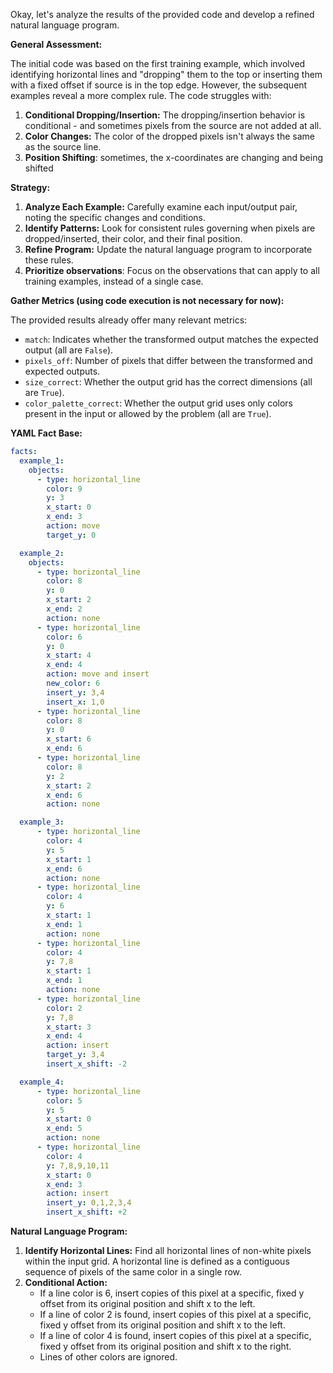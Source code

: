 Okay, let's analyze the results of the provided code and develop a refined natural language program.

**General Assessment:**

The initial code was based on the first training example, which involved identifying horizontal lines and "dropping" them to the top or inserting them with a fixed offset if source is in the top edge. However, the subsequent examples reveal a more complex rule. The code struggles with:

1.  **Conditional Dropping/Insertion:** The dropping/insertion behavior is conditional - and sometimes pixels from the source are not added at all.
2.  **Color Changes:** The color of the dropped pixels isn't always the same as the source line.
3.  **Position Shifting**: sometimes, the x-coordinates are changing and being shifted

**Strategy:**

1.  **Analyze Each Example:** Carefully examine each input/output pair, noting the specific changes and conditions.
2.  **Identify Patterns:** Look for consistent rules governing when pixels are dropped/inserted, their color, and their final position.
3.  **Refine Program:** Update the natural language program to incorporate these rules.
4. **Prioritize observations**: Focus on the observations that can apply to all training examples, instead of a single case.

**Gather Metrics (using code execution is not necessary for now):**

The provided results already offer many relevant metrics:

*   `match`: Indicates whether the transformed output matches the expected output (all are `False`).
*   `pixels_off`: Number of pixels that differ between the transformed and expected outputs.
*   `size_correct`: Whether the output grid has the correct dimensions (all are `True`).
*   `color_palette_correct`: Whether the output grid uses only colors present in the input or allowed by the problem (all are `True`).

**YAML Fact Base:**

```yaml
facts:
  example_1:
    objects:
      - type: horizontal_line
        color: 9
        y: 3
        x_start: 0
        x_end: 3
        action: move
        target_y: 0

  example_2:
    objects:
      - type: horizontal_line
        color: 8
        y: 0
        x_start: 2
        x_end: 2
        action: none
      - type: horizontal_line
        color: 6
        y: 0
        x_start: 4
        x_end: 4
        action: move and insert
        new_color: 6
        insert_y: 3,4
        insert_x: 1,0
      - type: horizontal_line
        color: 8
        y: 0
        x_start: 6
        x_end: 6
      - type: horizontal_line
        color: 8
        y: 2
        x_start: 2
        x_end: 6
        action: none

  example_3:
      - type: horizontal_line
        color: 4
        y: 5
        x_start: 1
        x_end: 6
        action: none
      - type: horizontal_line
        color: 4
        y: 6
        x_start: 1
        x_end: 1
        action: none
      - type: horizontal_line
        color: 4
        y: 7,8
        x_start: 1
        x_end: 1
        action: none
      - type: horizontal_line
        color: 2
        y: 7,8
        x_start: 3
        x_end: 4
        action: insert
        target_y: 3,4
        insert_x_shift: -2

  example_4:
      - type: horizontal_line
        color: 5
        y: 5
        x_start: 0
        x_end: 5
        action: none
      - type: horizontal_line
        color: 4
        y: 7,8,9,10,11
        x_start: 0
        x_end: 3
        action: insert
        insert_y: 0,1,2,3,4
        insert_x_shift: +2

```


**Natural Language Program:**

1.  **Identify Horizontal Lines:** Find all horizontal lines of non-white pixels within the input grid. A horizontal line is defined as a contiguous sequence of pixels of the same color in a single row.
2.  **Conditional Action:**
    *   If a line color is 6, insert copies of this pixel at a specific, fixed y offset from its original position and shift x to the left.
    *   If a line of color 2 is found, insert copies of this pixel at a specific, fixed y offset from its original position and shift x to the left.
    *   If a line of color 4 is found, insert copies of this pixel at a specific, fixed y offset from its original position and shift x to the right.
    *   Lines of other colors are ignored.

